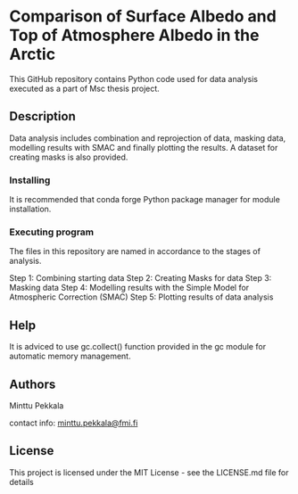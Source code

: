 # Comparison of Surface Albedo and Top of Atmosphere Albedo in the Arctic

This GitHub repository contains Python code used for data analysis executed as a part of 
Msc thesis project. 

## Description

Data analysis includes combination and reprojection of data, masking data, modelling results 
with SMAC and finally plotting the results. A dataset for creating masks is also provided.

### Installing

It is recommended that conda forge Python package manager for module installation. 

### Executing program

The files in this repository are named in accordance to the stages of analysis. 

Step 1: Combining starting data
Step 2: Creating Masks for data
Step 3: Masking data
Step 4: Modelling results with the Simple Model for Atmospheric Correction (SMAC)
Step 5: Plotting results of data analysis


## Help

It is adviced to use gc.collect() function provided in the gc module for automatic memory management. 


## Authors

Minttu Pekkala 

contact info: minttu.pekkala@fmi.fi


## License

This project is licensed under the MIT License - see the LICENSE.md file for details


